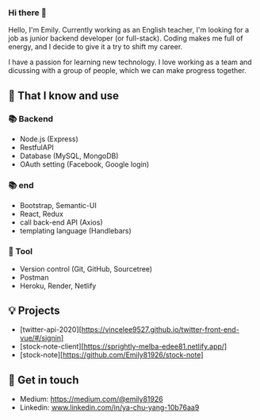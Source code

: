 ### Hi there 👋

 Hello, I'm Emily. Currently working as an English teacher, I'm looking for a job as junior backend developer (or full-stack). 
  Coding makes me full of energy, and I decide to give it a try to shift my career.  
    
  I have a passion for learning new technology. I love working as a team and dicussing with a group of people, which we can make progress together.
  
## 🧠 That I know and use
### 📚 Backend 
- Node.js (Express)
- RestfulAPI
- Database (MySQL, MongoDB)
- OAuth setting (Facebook, Google login)

### 📚 end 
- Bootstrap, Semantic-UI
- React, Redux
- call back-end API (Axios)
- templating language (Handlebars)

### 🔧 Tool
- Version control (Git, GitHub, Sourcetree)
- Postman
- Heroku, Render, Netlify


## 💡 Projects
- [twitter-api-2020][https://vincelee9527.github.io/twitter-front-end-vue/#/signin]
- [stock-note-client][https://sprightly-melba-edee81.netlify.app/]
- [stock-note][https://github.com/Emily81926/stock-note]

## 🔗 Get in touch
- Medium: https://medium.com/@emily81926
- Linkedin: www.linkedin.com/in/ya-chu-yang-10b76aa9

<!--
**Emily81926/Emily81926** is a ✨ _special_ ✨ repository because its `README.md` (this file) appears on your GitHub profile.

Here are some ideas to get you started:

- 🔭 I’m currently working on ...
- 🌱 I’m currently learning ...
- 👯 I’m looking to collaborate on ...
- 🤔 I’m looking for help with ...
- 💬 Ask me about ...
- 📫 How to reach me: ...
- 😄 Pronouns: ...
- ⚡ Fun fact: ...
-->
